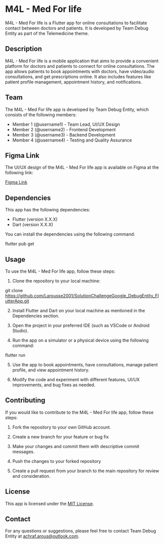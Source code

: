 # M4L - Med For life

M4L - Med For life is a Flutter app for online consultations to facilitate contact between doctors and patients. It is developed by Team Debug Entity as part of the Telemedicine theme.

## Description

M4L - Med For life is a mobile application that aims to provide a convenient platform for doctors and patients to connect for online consultations. The app allows patients to book appointments with doctors, have video/audio consultations, and get prescriptions online. It also includes features like patient profile management, appointment history, and notifications.

## Team

The M4L - Med For life app is developed by Team Debug Entity, which consists of the following members:

- Member 1 (@username1) - Team Lead, UI/UX Design
- Member 2 (@username2) - Frontend Development
- Member 3 (@username3) - Backend Development
- Member 4 (@username4) - Testing and Quality Assurance

## Figma Link

The UI/UX design of the M4L - Med For life app is available on Figma at the following link:

[Figma Link](https://www.figma.com/file/M6CdPm7UJ4MrZFMVn8nOEU/M4L?node-id=0%3A1)

## Dependencies

This app has the following dependencies:

- Flutter (version X.X.X)
- Dart (version X.X.X)

You can install the dependencies using the following command:

flutter pub get


## Usage

To use the M4L - Med For life app, follow these steps:

1. Clone the repository to your local machine:

git clone https://github.com/Larousse2001/SolutionChallengeGoogle_DebugEntity_FlutterApp.git


2. Install Flutter and Dart on your local machine as mentioned in the Dependencies section.

3. Open the project in your preferred IDE (such as VSCode or Android Studio).

4. Run the app on a simulator or a physical device using the following command:

flutter run


5. Use the app to book appointments, have consultations, manage patient profile, and view appointment history.

6. Modify the code and experiment with different features, UI/UX improvements, and bug fixes as needed.

## Contributing

If you would like to contribute to the M4L - Med For life app, follow these steps:

1. Fork the repository to your own GitHub account.

2. Create a new branch for your feature or bug fix


3. Make your changes and commit them with descriptive commit messages.

4. Push the changes to your forked repository


5. Create a pull request from your branch to the main repository for review and consideration.

## License

This app is licensed under the [MIT License](LICENSE).

## Contact

For any questions or suggestions, please feel free to contact Team Debug Entity at [achraf.arous@outlook.com](mailto:achraf.arous@outlook.com).

